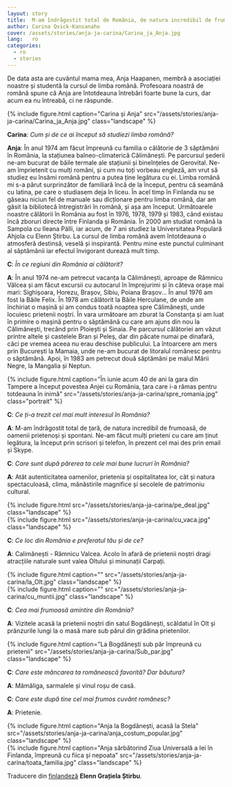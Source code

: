 ```yaml
---
layout: story
title:  M-am îndrăgostit total de România, de natura incredibil de frumoasă, de oamenii prietenoși și spontani
author: Carina Qvick-Kansanaho
cover: /assets/stories/anja-ja-carina/Carina_ja_Anja.jpg
lang:   ro
categories:
  - ro
  - stories
---
```


De data asta are cuvântul mama mea, Anja Haapanen, membră a asociației noastre și studentă la cursul de limba română. Profesoara noastră de română spune că Anja are întotdeauna întrebări foarte bune la curs, dar acum ea nu întreabă, ci ne răspunde.

<div class="row">
  <div class="col-md-4 col-sm-6 col-xs-6">
  {% include figure.html caption="Carina și Anja" src="/assets/stories/anja-ja-carina/Carina_ja_Anja.jpg" class="landscape" %}
  </div>
</div>

__Carina__: _Cum și de ce ai început să studiezi limba română?_

__Anja__: În anul 1974 am făcut împreună cu familia o călătorie de 3 săptămâni în România, la stațiunea balneo-climaterică Călimănești. Pe parcursul șederii ne-am bucurat de băile termale ale stațiunii și bineînțeles de Gerovital. Ne-am împrietenit cu mulți români, și cum nu toți vorbeau engleză, am vrut să studiez eu însămi română pentru a putea ține legătura cu ei. Limba română mi s-a părut surprinzător de familiară încă de la început, pentru că seamănă cu latina, pe care o studiasem deja în liceu. În acel timp în Finlanda nu se găseau niciun fel de manuale sau dicționare pentru limba română, dar am găsit la bibliotecă întregistrări în română, și așa am început. Următoarele noastre călătorii în România au fost în 1976, 1978, 1979 și 1983, când existau încă zboruri directe între Finlanda și România. În 2000 am studiat română la Sampola cu Ileana Pälli, iar acum, de 7 ani studiez la Universitatea Populară Ahjola cu Elenn Știrbu. La cursul de limba română avem întotdeauna o atmosferă destinsă, veselă și inspirantă. Pentru mine este punctul culminant al săptămânii iar efectul învigorant durează mult timp. 

__C__: _În ce regiuni din România ai călătorit?_

__A__: În anul 1974 ne-am petrecut vacanța la Călimănești, aproape de Râmnicu Vâlcea și am făcut excursii cu autocarul în împrejurimi și în câteva orașe mai mari: Sighișoara, Horezu, Brașov, Sibiu, Poiana Brașov... În anul 1976 am fost la Băile Felix. În 1978 am călătorit la Băile Herculane, de unde am închiriat o mașină și am condus toată noaptea spre Călimănești, unde locuiesc prietenii noștri. În vara următoare am zburat la Constanța și am luat în primire o mașină pentru o săptămână cu care am ajuns din nou la Călimănești, trecând prin Ploiești și Sinaia. Pe parcursul călătoriei am văzut printre altele și castelele Bran și Peleș, dar din păcate numai pe dinafară, căci pe vremea aceea nu erau deschise publicului. La întoarcere am mers prin București la Mamaia, unde ne-am bucurat de litoralul românesc pentru o săptămână. Apoi, în 1983 am petrecut două săptămâni pe malul Mării Negre, la Mangalia și Neptun.

<div class="row">
  <div class="col-md-8 col-md-offset-2">
  {% include figure.html caption="În iunie acum 40 de ani la gara din Tampere a început povestea Anjei cu România, țara care i-a rămas pentru totdeauna în inimă" src="/assets/stories/anja-ja-carina/spre_romania.jpg" class="portrait" %}
  </div>
</div>

__C__: _Ce ți-a trezit cel mai mult interesul în România?_

__A__: M-am îndrăgostit total de țară, de natura incredibil de frumoasă, de oamenii prietenoși și spontani. Ne-am făcut mulți prieteni cu care am ținut legătura, la început prin scrisori și telefon, în prezent cel mai des prin email și Skype.

__C__: _Care sunt după părerea ta cele mai bune lucruri în România?_

__A__: Atât autenticitatea oamenilor, prietenia și ospitalitatea lor, cât și natura spectaculoasă, clima, mănăstirile magnifice și secolele de patrimoniu cultural.

<div class="row">
  <div class="col-md-5">
    {% include figure.html src="/assets/stories/anja-ja-carina/pe_deal.jpg" class="landscape" %}
  </div>
  <div class="col-md-5 col-md-offset-1">
    {% include figure.html src="/assets/stories/anja-ja-carina/cu_vaca.jpg" class="landscape" %}
  </div>
</div>

__C__: _Ce loc din România e preferatul tău și de ce?_

__A__: Calimănești - Râmnicu Valcea. Acolo în afară de prietenii noștri dragi atracțiile naturale sunt valea Oltului și minunații Carpați. 

<div class="row">
  <div class="col-md-5">
    {% include figure.html caption="" src="/assets/stories/anja-ja-carina/la_Olt.jpg" class="landscape" %}
  </div>
  <div class="col-md-5 col-md-offset-1">
    {% include figure.html caption="" src="/assets/stories/anja-ja-carina/cu_muntii.jpg" class="landscape" %}
  </div>
</div>

__C__: _Cea mai frumoasă amintire din România?_

__A__: Vizitele acasă la prietenii noștri din satul Bogdănești, scăldatul în Olt și prânzurile lungi la o masă mare sub părul din grădina prietenilor. 

<div class="row">
  <div class="col-md-8 col-md-offset-2">
  {% include figure.html caption="La Bogdănești sub păr împreună cu prietenii" src="/assets/stories/anja-ja-carina/Sub_par.jpg" class="landscape" %}
  </div>
</div>

__C__: _Care este mâncarea ta românească favorită? Dar băutura?_

__A__: Mămăliga, sarmalele și vinul roșu de casă.

__C__: _Care este după tine cel mai frumos cuvânt românesc?_

__A__: Prietenie.

<div class="row">
  <div class="col-md-5">
    {% include figure.html caption="Anja la Bogdănești, acasă la Stela" src="/assets/stories/anja-ja-carina/anja_costum_popular.jpg" class="landscape" %}
  </div>
  <div class="col-md-5 col-md-offset-1">
    {% include figure.html caption="Anja sărbătorind Ziua Universală a Iei în Finlanda, împreună cu fiica și nepoata" src="/assets/stories/anja-ja-carina/toata_familia.jpg" class="landscape" %}
  </div>
</div>

Traducere din [finlandeză](/fi/stories/2014/10/14/anja-ja-carina.html) __Elenn Grațiela Știrbu__.